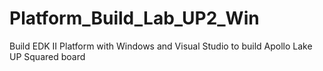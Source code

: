 # Platform_Build_Lab_UP2_Win
Build EDK II Platform with Windows and Visual Studio to build Apollo Lake UP Squared board
